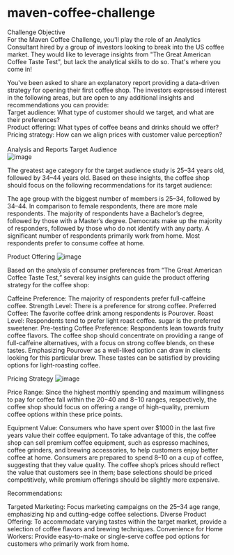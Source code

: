 # maven-coffee-challenge
Challenge Objective<br>
For the Maven Coffee Challenge, you'll play the role of an Analytics Consultant hired by a group of investors looking to break into the US coffee market. They would like to leverage insights from "The Great American Coffee Taste Test", but lack the analytical skills to do so. That's where you come in!

You've been asked to share an explanatory report providing a data-driven strategy for opening their first coffee shop. The investors expressed interest in the following areas, but are open to any additional insights and recommendations you can provide:
<br>
Target audience: What type of customer should we target, and what are their preferences? <br>
Product offering: What types of coffee beans and drinks should we offer?<br>
Pricing strategy: How can we align prices with customer value perception?<br>
<br>
Analysis and Reports
Target Audience<br>
![image](https://github.com/user-attachments/assets/822ef113-3ac7-4c7c-8b7e-6e2ae310764a)

The greatest age category for the target audience study is 25–34 years old, followed by 34–44 years old. Based on these insights, the coffee shop should focus on the following recommendations for its target audience:

The age group with the biggest number of members is 25–34, followed by 34–44.
In comparison to female respondents, there are more male respondents.
The majority of respondents have a Bachelor’s degree, followed by those with a Master’s degree.
Democrats make up the majority of responders, followed by those who do not identify with any party.
A significant number of respondents primarily work from home.
Most respondents prefer to consume coffee at home.

Product Offering
![image](https://github.com/user-attachments/assets/f4ed28ce-ca85-4fc5-bbc8-b847d8d00e6a)

Based on the analysis of consumer preferences from “The Great American Coffee Taste Test,” several key insights can guide the product offering strategy for the coffee shop:

Caffeine Preference: The majority of respondents prefer full-caffeine coffee.
Strength Level: There is a preference for strong coffee.
Preferred Coffee: The favorite coffee drink among respondents is Pourover.
Roast Level: Respondents tend to prefer light roast coffee.
sugar is the preferred sweetener.
Pre-testing Coffee Preference: Respondents lean towards fruity coffee flavors.
The coffee shop should concentrate on providing a range of full-caffeine alternatives, with a focus on strong coffee blends, on these tastes. Emphasizing Pourover as a well-liked option can draw in clients looking for this particular brew. These tastes can be satisfied by providing options for light-roasting coffee.

Pricing Strategy
![image](https://github.com/user-attachments/assets/9b27635f-6dd5-443d-b63a-10ec397d6699)

Price Range: Since the highest monthly spending and maximum willingness to pay for coffee fall within the $20-$40 and $8-$10 ranges, respectively, the coffee shop should focus on offering a range of high-quality, premium coffee options within these price points.

Equipment Value: Consumers who have spent over $1000 in the last five years value their coffee equipment. To take advantage of this, the coffee shop can sell premium coffee equipment, such as espresso machines, coffee grinders, and brewing accessories, to help customers enjoy better coffee at home.
Consumers are prepared to spend $8–$10 on a cup of coffee, suggesting that they value quality. The coffee shop’s prices should reflect the value that customers see in them; base selections should be priced competitively, while premium offerings should be slightly more expensive.

Recommendations:

Targeted Marketing: Focus marketing campaigns on the 25–34 age range, emphasizing hip and cutting-edge coffee selections.
Diverse Product Offering: To accommodate varying tastes within the target market, provide a selection of coffee flavors and brewing techniques.
Convenience for Home Workers: Provide easy-to-make or single-serve coffee pod options for customers who primarily work from home.
